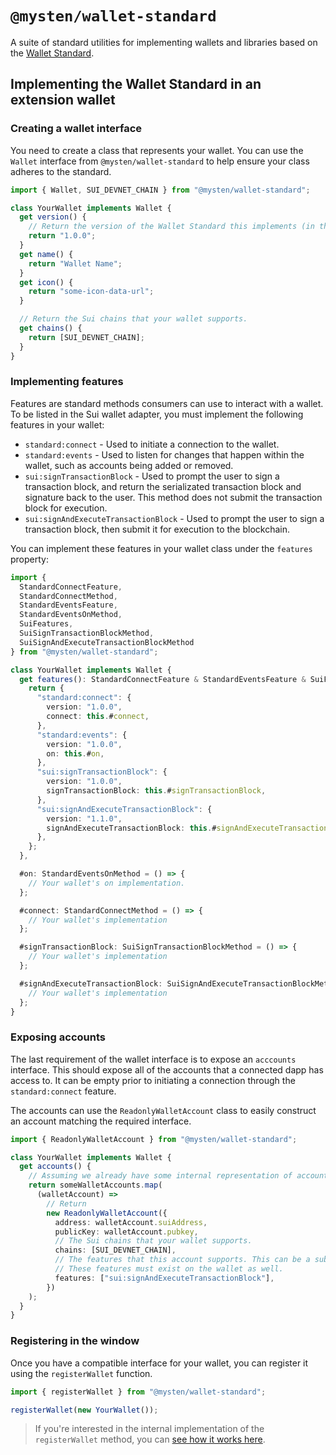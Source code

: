 # `@mysten/wallet-standard`

A suite of standard utilities for implementing wallets and libraries based on the [Wallet Standard](https://github.com/wallet-standard/wallet-standard/).

## Implementing the Wallet Standard in an extension wallet

### Creating a wallet interface

You need to create a class that represents your wallet. You can use the `Wallet` interface from `@mysten/wallet-standard` to help ensure your class adheres to the standard.

```typescript
import { Wallet, SUI_DEVNET_CHAIN } from "@mysten/wallet-standard";

class YourWallet implements Wallet {
  get version() {
    // Return the version of the Wallet Standard this implements (in this case, 1.0.0).
    return "1.0.0";
  }
  get name() {
    return "Wallet Name";
  }
  get icon() {
    return "some-icon-data-url";
  }

  // Return the Sui chains that your wallet supports.
  get chains() {
    return [SUI_DEVNET_CHAIN];
  }
}
```

### Implementing features

Features are standard methods consumers can use to interact with a wallet. To be listed in the Sui wallet adapter, you must implement the following features in your wallet:

- `standard:connect` - Used to initiate a connection to the wallet.
- `standard:events` - Used to listen for changes that happen within the wallet, such as accounts being added or removed.
- `sui:signTransactionBlock` - Used to prompt the user to sign a transaction block, and return the serializated transaction block and signature back to the user. This method does not submit the transaction block for execution.
- `sui:signAndExecuteTransactionBlock` - Used to prompt the user to sign a transaction block, then submit it for execution to the blockchain.

You can implement these features in your wallet class under the `features` property:

```typescript
import {
  StandardConnectFeature,
  StandardConnectMethod,
  StandardEventsFeature,
  StandardEventsOnMethod,
  SuiFeatures,
  SuiSignTransactionBlockMethod,
  SuiSignAndExecuteTransactionBlockMethod
} from "@mysten/wallet-standard";

class YourWallet implements Wallet {
  get features(): StandardConnectFeature & StandardEventsFeature & SuiFeatures {
    return {
      "standard:connect": {
        version: "1.0.0",
        connect: this.#connect,
      },
      "standard:events": {
        version: "1.0.0",
        on: this.#on,
      },
      "sui:signTransactionBlock": {
        version: "1.0.0",
        signTransactionBlock: this.#signTransactionBlock,
      },
      "sui:signAndExecuteTransactionBlock": {
        version: "1.1.0",
        signAndExecuteTransactionBlock: this.#signAndExecuteTransaction,
      },
    };
  },

  #on: StandardEventsOnMethod = () => {
    // Your wallet's on implementation.
  };

  #connect: StandardConnectMethod = () => {
    // Your wallet's implementation
  };

  #signTransactionBlock: SuiSignTransactionBlockMethod = () => {
    // Your wallet's implementation
  };

  #signAndExecuteTransactionBlock: SuiSignAndExecuteTransactionBlockMethod = () => {
    // Your wallet's implementation
  };
}
```

### Exposing accounts

The last requirement of the wallet interface is to expose an `acccounts` interface. This should expose all of the accounts that a connected dapp has access to. It can be empty prior to initiating a connection through the `standard:connect` feature.

The accounts can use the `ReadonlyWalletAccount` class to easily construct an account matching the required interface.

```typescript
import { ReadonlyWalletAccount } from "@mysten/wallet-standard";

class YourWallet implements Wallet {
  get accounts() {
    // Assuming we already have some internal representation of accounts:
    return someWalletAccounts.map(
      (walletAccount) =>
        // Return
        new ReadonlyWalletAccount({
          address: walletAccount.suiAddress,
          publicKey: walletAccount.pubkey,
          // The Sui chains that your wallet supports.
          chains: [SUI_DEVNET_CHAIN],
          // The features that this account supports. This can be a subset of the wallet's supported features.
          // These features must exist on the wallet as well.
          features: ["sui:signAndExecuteTransactionBlock"],
        })
    );
  }
}
```

### Registering in the window

Once you have a compatible interface for your wallet, you can register it using the `registerWallet` function.

```typescript
import { registerWallet } from "@mysten/wallet-standard";

registerWallet(new YourWallet());
```

> If you're interested in the internal implementation of the `registerWallet` method, you can [see how it works here](https://github.com/wallet-standard/wallet-standard/blob/b4794e761de688906827829d5380b24cb8ed5fd5/packages/core/wallet/src/register.ts#L9).
